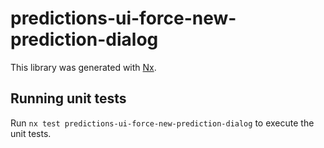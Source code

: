 # predictions-ui-force-new-prediction-dialog

This library was generated with [Nx](https://nx.dev).

## Running unit tests

Run `nx test predictions-ui-force-new-prediction-dialog` to execute the unit tests.
